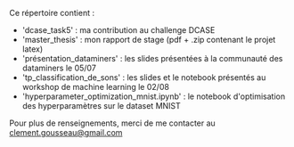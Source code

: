 Ce répertoire contient :

*  'dcase_task5' : ma contribution au challenge DCASE
*  'master_thesis' : mon rapport de stage (pdf + .zip contenant le projet latex)
*  'présentation_dataminers' : les slides présentées à la communauté des dataminers le 05/07
*  'tp_classification_de_sons' : les slides et le notebook présentés au workshop de machine learning le 02/08
*  'hyperparameter_optimization_mnist.ipynb' : le notebook d'optimisation des hyperparamètres sur le dataset MNIST

Pour plus de renseignements, merci de me contacter au clement.gousseau@gmail.com
